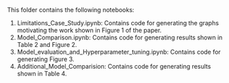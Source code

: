 This folder contains the following notebooks:
  1) Limitations_Case_Study.ipynb: Contains code for generating the graphs motivating the work shown in Figure 1 of the paper.
  2) Model_Comparison.ipynb: Contains code for generating results shown in Table 2 and Figure 2.
  3) Model_evaluation_and_Hyperparameter_tuning.ipynb: Contains code for generating Figure 3.
  4) Additional_Model_Comparision: Contains code for generating results shown in Table 4. 
